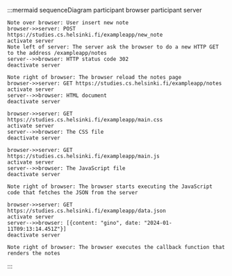 :::mermaid
sequenceDiagram
    participant browser
    participant server

    Note over browser: User insert new note
    browser->>server: POST https://studies.cs.helsinki.fi/exampleapp/new_note
    activate server
    Note left of server: The server ask the browser to do a new HTTP GET to the address /exampleapp/notes
    server-->>browser: HTTP status code 302
    deactivate server

    Note right of browser: The browser reload the notes page
    browser->>server: GET https://studies.cs.helsinki.fi/exampleapp/notes
    activate server
    server-->>browser: HTML document
    deactivate server

    browser->>server: GET https://studies.cs.helsinki.fi/exampleapp/main.css
    activate server
    server-->>browser: The CSS file
    deactivate server

    browser->>server: GET https://studies.cs.helsinki.fi/exampleapp/main.js
    activate server
    server-->>browser: The JavaScript file
    deactivate server

    Note right of browser: The browser starts executing the JavaScript code that fetches the JSON from the server

    browser->>server: GET https://studies.cs.helsinki.fi/exampleapp/data.json
    activate server
    server-->>browser: [{content: "gino", date: "2024-01-11T09:13:14.451Z"}]
    deactivate server

    Note right of browser: The browser executes the callback function that renders the notes
:::